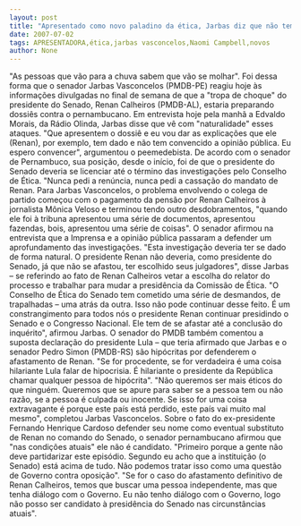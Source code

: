 ```yaml
---
layout: post
title: "Apresentado como novo paladino da ética, Jarbas diz que não teme ameaça de dossiês"
date: 2007-07-02
tags: APRESENTADORA,ética,jarbas vasconcelos,Naomi Campbell,novos
author: None
---
```

&quot;As pessoas que v&atilde;o para a chuva sabem que v&atilde;o se molhar&quot;. Foi dessa forma que o senador Jarbas Vasconcelos (PMDB-PE) reagiu hoje &agrave;s informa&ccedil;&otilde;es divulgadas no final de semana de que a &quot;tropa de choque&quot; do presidente do Senado, Renan Calheiros (PMDB-AL), estaria preparando dossi&ecirc;s contra o pernambucano.
Em entrevista hoje pela manh&atilde; a Edvaldo Morais, da R&aacute;dio Olinda, Jarbas disse que v&ecirc; com &quot;naturalidade&quot; esses ataques. 
&quot;Que apresentem o dossi&ecirc; e eu vou dar as explica&ccedil;&otilde;es que ele (Renan), por exemplo, tem dado e n&atilde;o tem convencido a opini&atilde;o p&uacute;blica. Eu espero convencer&quot;, argumentou o peemedebista. 
De acordo com o senador de Pernambuco, sua posi&ccedil;&atilde;o, desde o in&iacute;cio, foi de que o presidente do Senado deveria se licenciar at&eacute; o t&eacute;rmino das investiga&ccedil;&otilde;es pelo Conselho de &Eacute;tica. 
&quot;Nunca pedi a ren&uacute;ncia, nunca pedi a cassa&ccedil;&atilde;o do mandato de Renan. Para Jarbas Vasconcelos, o problema envolvendo o colega de partido come&ccedil;ou com o pagamento da pens&atilde;o por Renan Calheiros &agrave; jornalista M&ocirc;nica Veloso e terminou tendo outro desdobramentos, &quot;quando ele foi &agrave; tribuna apresentou uma s&eacute;rie de documentos, apresentou fazendas, bois, apresentou uma s&eacute;rie de coisas&quot;. O senador afirmou na entrevista que a Imprensa e a opini&atilde;o p&uacute;blica passaram a defender um aprofundamento das investiga&ccedil;&otilde;es.
&quot;Esta investiga&ccedil;&atilde;o deveria ter se dado de forma natural. O presidente Renan n&atilde;o deveria, como presidente do Senado, j&aacute; que n&atilde;o se afastou, ter escolhido seus julgadores&quot;, disse Jarbas &ndash; se referindo ao fato de Renan Calheiros vetar a escolha do relator do processo e trabalhar para mudar a presid&ecirc;ncia da Comiss&atilde;o de &Eacute;tica.
&quot;O Conselho de &Eacute;tica do Senado tem cometido uma s&eacute;rie de desmandos, de trapalhadas &ndash; uma atr&aacute;s da outra. Isso n&atilde;o pode continuar desse feito. &Eacute; um constrangimento para todos n&oacute;s o presidente Renan continuar presidindo o Senado e o Congresso Nacional. Ele tem de se afastar at&eacute; a conclus&atilde;o do inqu&eacute;rito&quot;, afirmou Jarbas. 
O senador do PMDB tamb&eacute;m comentou a suposta declara&ccedil;&atilde;o do presidente Lula &ndash; que teria afirmado que Jarbas e o senador Pedro Simon (PMDB-RS) s&atilde;o hip&oacute;critas por defenderem o afastamento de Renan. &quot;Se for procedente, se for verdadeira &eacute; uma coisa hilariante Lula falar de hipocrisia. &Eacute; hilariante o presidente da Rep&uacute;blica chamar qualquer pessoa de hip&oacute;crita&quot;.
&quot;N&atilde;o queremos ser mais &eacute;ticos do que ningu&eacute;m. Queremos que se apure para saber se a pessoa tem ou n&atilde;o raz&atilde;o, se a pessoa &eacute; culpada ou inocente. Se isso for uma coisa extravagante &eacute; porque este pa&iacute;s est&aacute; perdido, este pa&iacute;s vai muito mal mesmo&quot;, completou Jarbas Vasconcelos.
Sobre o fato do ex-presidente Fernando Henrique Cardoso defender seu nome como eventual substituto de Renan no comando do Senado, o senador pernambucano afirmou que &quot;nas condi&ccedil;&otilde;es atuais&quot; ele n&atilde;o &eacute; candidato.
&quot;Primeiro porque a gente n&atilde;o deve partidarizar este epis&oacute;dio. Segundo eu acho que a institui&ccedil;&atilde;o (o Senado) est&aacute; acima de tudo. N&atilde;o podemos tratar isso como uma quest&atilde;o de Governo contra oposi&ccedil;&atilde;o&quot;.
&quot;Se for o caso do afastamento definitivo de Renan Calheiros, temos que buscar uma pessoa independente, mas que tenha di&aacute;logo com o Governo. Eu n&atilde;o tenho di&aacute;logo com o Governo, logo n&atilde;o posso ser candidato &agrave; presid&ecirc;ncia do Senado nas circunst&acirc;ncias atuais&quot;. 